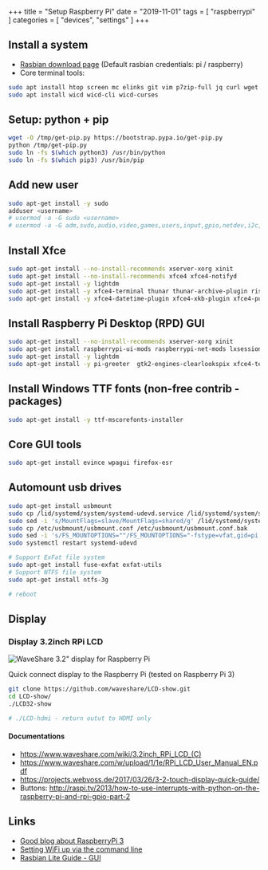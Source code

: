 +++
title = "Setup Raspberry Pi"
date = "2019-11-01"
tags = [
    "raspberrypi"
]
categories = [
    "devices",
    "settings"
]
+++

## Install a system

* [Rasbian download page](http://downloads.raspberrypi.org/raspbian_latest) (Default rasbian credentials: pi / raspberry)
* Core terminal tools:
```bash
sudo apt install htop screen mc elinks git vim p7zip-full jq curl wget dialog tree ncdu
sudo apt install wicd wicd-cli wicd-curses
```

## Setup: python + pip
```bash
wget -O /tmp/get-pip.py https://bootstrap.pypa.io/get-pip.py
python /tmp/get-pip.py
sudo ln -fs $(which python3) /usr/bin/python
sudo ln -fs $(which pip3) /usr/bin/pip
```
## Add new user
```bash
sudo apt-get install -y sudo
adduser <username>
# usermod -a -G sudo <username>
# usermod -a -G adm,sudo,audio,video,games,users,input,gpio,netdev,i2c,spi <username>
```

## Install Xfce
```bash
sudo apt-get install --no-install-recommends xserver-xorg xinit
sudo apt-get install --no-install-recommends xfce4 xfce4-notifyd
sudo apt-get install -y lightdm
sudo apt-get install -y xfce4-terminal thunar thunar-archive-plugin ristretto 
sudo apt-get install -y xfce4-datetime-plugin xfce4-xkb-plugin xfce4-pulseaudio-plugin
```

## Install Raspberry Pi Desktop (RPD) GUI
```bash
sudo apt-get install --no-install-recommends xserver-xorg xinit
sudo apt-get install raspberrypi-ui-mods raspberrypi-net-mods lxsession rpd-icons
sudo apt-get install -y lightdm
sudo apt-get install -y pi-greeter  gtk2-engines-clearlookspix xfce4-terminal
```
## Install Windows TTF fonts (non-free contrib - packages)
```bash
sudo apt-get install -y ttf-mscorefonts-installer
```

## Core GUI tools
```bash
sudo apt-get install evince wpagui firefox-esr
```

## Automount usb drives
```bash
sudo apt-get install usbmount
sudo cp /lid/systemd/system/systemd-udevd.service /lid/systemd/system/systemd-udevd.service.bak
sudo sed -i 's/MountFlags=slave/MountFlags=shared/g' /lid/systemd/system/systemd-udevd.service
sudo cp /etc/usbmount/usbmount.conf /etc/usbmount/usbmount.conf.bak
sudo sed -i 's/FS_MOUNTOPTIONS=""/FS_MOUNTOPTIONS="-fstype=vfat,gid=pi,uid=pi,umask=0,allow_other,utf8"/g' /etc/usbmount/usbmount.conf
sudo systemctl restart systemd-udevd

# Support ExFat file system
sudo apt-get install fuse-exfat exfat-utils
# Support NTFS file system
sudo apt-get install ntfs-3g

# reboot
```

## Display

### Display 3.2inch RPi LCD
![WaveShare 3.2" display for Raspberry Pi](../Display-3.2inch-RPi-LCD-C-1.jpg)

Quick connect display to the Raspberry Pi (tested on Raspberry Pi 3)
```bash
git clone https://github.com/waveshare/LCD-show.git
cd LCD-show/
./LCD32-show

# ./LCD-hdmi - return outut to HDMI only
```

#### Documentations
* https://www.waveshare.com/wiki/3.2inch_RPi_LCD_(C)
* https://www.waveshare.com/w/upload/1/1e/RPi_LCD_User_Manual_EN.pdf
* https://projects.webvoss.de/2017/03/26/3-2-touch-display-quick-guide/
* Buttons: http://raspi.tv/2013/how-to-use-interrupts-with-python-on-the-raspberry-pi-and-rpi-gpio-part-2


## Links

* [Good blog about RaspberryPi 3](https://trickiknow.com/raspberry-pi-3-complete-tutorial-2018-lets-get-started/)
* [Setting WiFi up via the command line](https://www.raspberrypi.org/documentation/configuration/wireless/wireless-cli.md)
* [Rasbian Lite Guide - GUI](https://www.raspberrypi.org/forums/viewtopic.php?t=133691)

